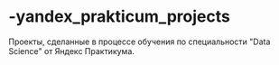 # -yandex_prakticum_projects
Проекты, сделанные в процессе обучения по специальности "Data Science" от Яндекс Практикума.
